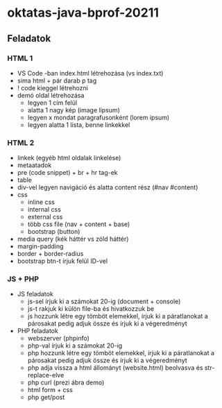 # oktatas-java-bprof-20211

## Feladatok

### HTML 1

- VS Code -ban index.html létrehozása (vs index.txt)
- sima html + pár darab p tag
- ! code kieggel létrehozni
- demó oldal létrehozása
    - legyen 1 cím felül
    - alatta 1 nagy kép (image lipsum)
    - legyen x mondat paragrafusonként (lorem ipsum)
    - legyen alatta 1 lista, benne linkekkel
    
### HTML 2

- linkek (egyéb html oldalak linkelése)
- metaatadok
- pre (code snippet) + br + hr tag-ek
- table
- div-vel legyen navigáció és alatta content rész (#nav #content)
- css
    - inline css
    - internal css
    - external css
    - több css file (nav + content + base)
    - bootstrap (button)
- media query (kék háttér vs zöld háttér)
- margin-padding
- border + border-radius
- bootstrap btn-t írjuk felül ID-vel

### JS + PHP

- JS feladatok
    - js-sel írjuk ki a számokat 20-ig (document + console)
    - js-t rakjuk ki külön file-ba és hivatkozzuk be
    - js hozzunk létre egy tömböt elemekkel, írjuk ki a páratlanokat a párosakat pedig adjuk össze és írjuk ki a végeredményt
- PHP feladatok
    - webszerver (phpinfo)
    - php-val írjuk ki a számokat 20-ig
    - php hozzunk létre egy tömböt elemekkel, írjuk ki a páratlanokat a párosakat pedig adjuk össze és írjuk ki a végeredményt
    - php adja vissza a html állományt (website.html) beolvasva és str-replace-elve
    - php curl (prezi ábra demo)
    - html form + css
    - php get/post
